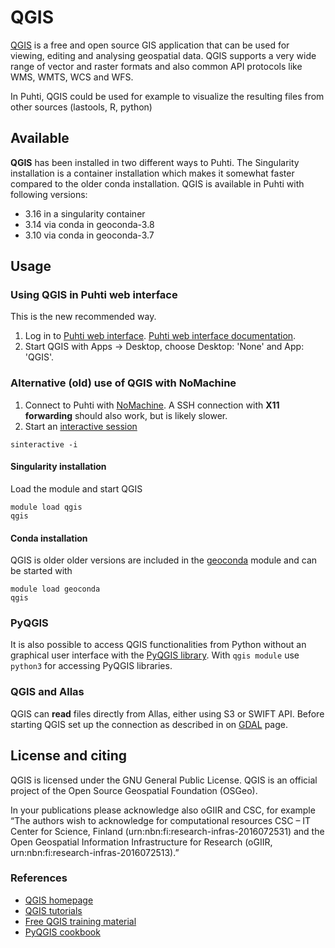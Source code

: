 # QGIS

[QGIS](https://qgis.org/en/site/) is a free and open source GIS application that can be used for viewing, editing and analysing geospatial data. QGIS supports a very wide range of vector and raster formats and also common API protocols like WMS, WMTS, WCS and WFS.

In Puhti, QGIS could be used for example to visualize the resulting files from other sources (lastools, R, python)

## Available

__QGIS__ has been installed in two different ways to Puhti. The Singularity installation is a container installation which makes it somewhat faster compared to the older conda installation. QGIS is available in Puhti with following versions:

* 3.16 in a singularity container
* 3.14 via conda in geoconda-3.8
* 3.10 via conda in geoconda-3.7

## Usage

### Using QGIS in Puhti web interface

This is the new recommended way.

1. Log in to [Puhti web interface](https://puhti.csc.fi). [Puhti web interface documentation](../computing/webinterface/desktop.md).
2. Start QGIS with Apps -> Desktop, choose Desktop: 'None' and App: 'QGIS'.

### Alternative (old) use of QGIS with NoMachine

1. Connect to Puhti with [NoMachine](nomachine.md). A SSH connection with __X11 forwarding__ should also work, but is likely slower.
2. Start an [interactive session](../computing/running/interactive-usage.md)

```
sinteractive -i
```


#### Singularity installation

Load the module and start QGIS

```
module load qgis
qgis
```

#### Conda installation

QGIS is older older versions are included in the [geoconda](../apps/geoconda.md) module and can be started with

```
module load geoconda
qgis
```    

### PyQGIS
It is also possible to access QGIS functionalities from Python without an graphical user interface with the [PyQGIS library](https://docs.qgis.org/testing/en/docs/pyqgis_developer_cookbook/). With `qgis module` use `python3` for accessing PyQGIS libraries.


### QGIS and Allas
QGIS can __read__ files directly from Allas, either using S3 or SWIFT API. Before starting QGIS set up the connection as described in on [GDAL](gdal.md) page.

## License and citing

QGIS is licensed under the GNU General Public License. QGIS is an official project of the Open Source Geospatial Foundation (OSGeo).

In your publications please acknowledge also oGIIR and CSC, for example “The authors wish to acknowledge for computational resources CSC – IT Center for Science, Finland (urn:nbn:fi:research-infras-2016072531) and the Open Geospatial Information Infrastructure for Research (oGIIR, urn:nbn:fi:research-infras-2016072513).”

### References

* [QGIS homepage](https://www.qgis.org/)
* [QGIS tutorials](https://www.qgistutorials.com/en/)
* [Free QGIS training material](https://qgis.org/en/site/forusers/trainingmaterial/index.html)
* [PyQGIS cookbook](https://docs.qgis.org/testing/en/docs/pyqgis_developer_cookbook/)
